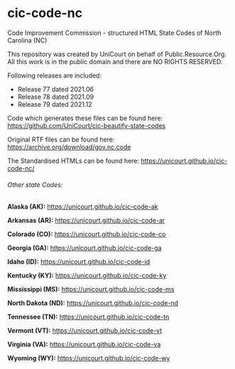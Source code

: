 # cic-code-nc

Code Improvement Commission - structured HTML State Codes of North Carolina (NC)

This repository was created by UniCourt on behalf of Public.Resource.Org. All this work is in the public domain and there are NO RIGHTS RESERVED.

Following releases are included:

 * Release 77 dated 2021.06
 * Release 78 dated 2021.09
 * Release 79 dated 2021.12
 


Code which generates these files can be found here: https://github.com/UniCourt/cic-beautify-state-codes

Original RTF files can be found here: https://archive.org/download/gov.nc.code

The Standardised HTMLs can be found here: https://unicourt.github.io/cic-code-nc/

 ###### Other state Codes:


 **Alaska (AK):** https://unicourt.github.io/cic-code-ak

 **Arkansas (AR):** https://unicourt.github.io/cic-code-ar

 **Colorado (CO):** https://unicourt.github.io/cic-code-co

 **Georgia (GA):** https://unicourt.github.io/cic-code-ga
 
 **Idaho (ID):** https://unicourt.github.io/cic-code-id
 
 **Kentucky (KY):** https://unicourt.github.io/cic-code-ky
 
 **Mississippi (MS):** https://unicourt.github.io/cic-code-ms
 
 

 **North Dakota (ND):** https://unicourt.github.io/cic-code-nd
 
 **Tennessee (TN):** https://unicourt.github.io/cic-code-tn
 
 **Vermont (VT):** https://unicourt.github.io/cic-code-vt  

 **Virginia (VA):** https://unicourt.github.io/cic-code-va

 **Wyoming (WY):** https://unicourt.github.io/cic-code-wy